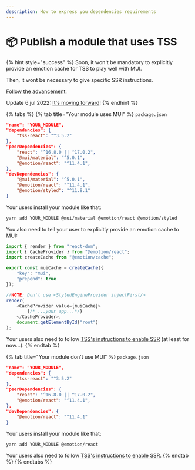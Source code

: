 ```yaml
---
description: How to express you dependencies requirements
---
```


# 📦 Publish a module that uses TSS

{% hint style="success" %}
Soon, it won't be mandatory to explicitly provide an emotion cache for TSS to play well with MUI. &#x20;

Then, it wont be necessary to give specific SSR instructions. &#x20;

[Follow the advancement](https://github.com/mui/material-ui/pull/32067). &#x20;

Update 6 jul 2022: [It's moving forward](https://github.com/mui/material-ui/pull/33383#issuecomment-1175541469)!
{% endhint %}

{% tabs %}
{% tab title="Your module uses MUI" %}
`package.json`

```json
"name": "YOUR_MODULE",
"dependencies": {
    "tss-react": "^3.5.2"
},
"peerDependencies": {
    "react": "^16.8.0 || ^17.0.2",
    "@mui/material": "^5.0.1",
    "@emotion/react": "^11.4.1",
},
"devDependencies": {
    "@mui/material": "^5.0.1",
    "@emotion/react": "^11.4.1",
    "@emotion/styled": "^11.8.1"
}

```

Your users install your module like that:&#x20;

```bash
yarn add YOUR_MODULE @mui/material @emotion/react @emotion/styled
```

You also need to tell your user to explicitly provide an emotion cache to MUI: &#x20;

```typescript
import { render } from "react-dom";
import { CacheProvider } from "@emotion/react";
import createCache from "@emotion/cache";

export const muiCache = createCache({
    "key": "mui",
    "prepend": true
});

//NOTE: Don't use <StyledEngineProvider injectFirst/>
render(
    <CacheProvider value={muiCache}>
        {/* ...your app...*/}
    </CacheProvider>,
    document.getElementById("root")
);
```

Your users also need to follow [TSS's instructions to enable SSR](ssr/) (at least for now...).
{% endtab %}

{% tab title="Your module don't use MUI" %}
`package.json`

```json
"name": "YOUR_MODULE",
"dependencies": {
    "tss-react": "^3.5.2"
},
"peerDependencies": {
    "react": "^16.8.0 || ^17.0.2",
    "@emotion/react": "^11.4.1",
},
"devDependencies": {
    "@emotion/react": "^11.4.1"
}

```

Your users install your module like that:&#x20;

```bash
yarn add YOUR_MODULE @emotion/react
```

Your users also need to follow [TSS's instructions to enable SSR](ssr/).
{% endtab %}
{% endtabs %}

